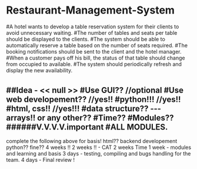 # Restaurant-Management-System
#A hotel wants to develop a table reservation system for their clients to avoid unnecessary waiting. 
#The number of tables and seats per table should be displayed to the clients. 
#The system should be able to automatically reserve a table based on the number of seats required.
#The booking notifications should be sent to the client and the hotel manager. 
#When a customer pays off his bill, the status of that table should change from occupied to available.
#The system should periodically refresh and display the new availability.

######
##Idea - << null >>
#Use GUI?? //optional
#Use web developement?? //yes!!
#python!!! //yes!!
#html, css!! //yes!!!
#data structure?? --- arrays!! or any other??
#Time??
#Modules??
######V.V.V.V.important
#ALL MODULES.
------------------------------------------
complete the following above for basis!
html??
backend developement python??
fine??
4 weeks !!
2 weeks !! - CAT
2 weeks Time
1 week - modules and learning and basis
3 days - testing, compiling and bugs handling for the team.
4 days - Final review !
